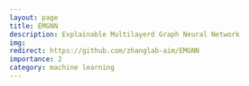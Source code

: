 ```yaml
---
layout: page
title: EMGNN
description: Explainable Multilayerd Graph Neural Network
img: 
redirect: https://github.com/zhanglab-aim/EMGNN
importance: 2
category: machine learning
---
```


